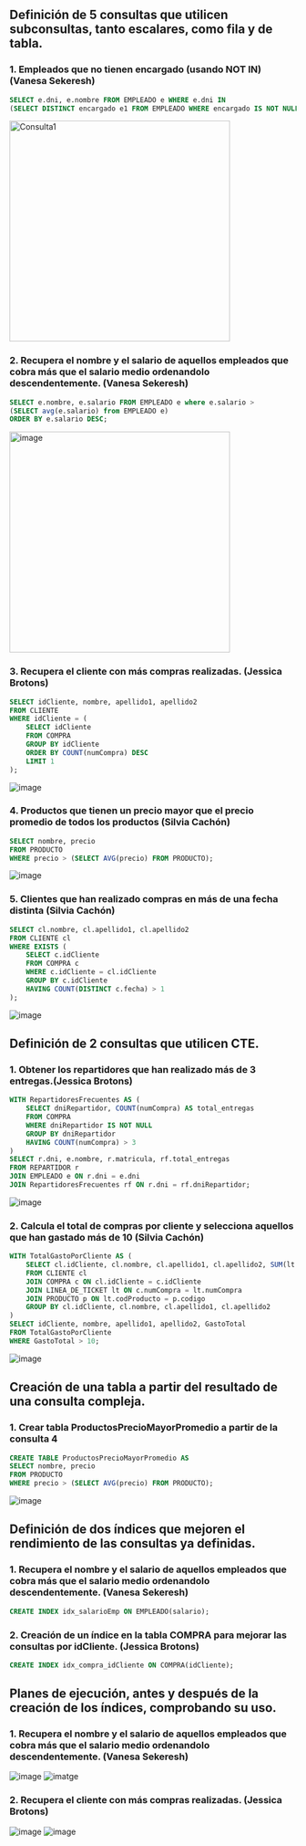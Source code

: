 ## Definición de 5 consultas que utilicen subconsultas, tanto escalares, como fila y de tabla.

### 1. Empleados que no tienen encargado (usando NOT IN) (Vanesa Sekeresh)
```sql
SELECT e.dni, e.nombre FROM EMPLEADO e WHERE e.dni IN
(SELECT DISTINCT encargado e1 FROM EMPLEADO WHERE encargado IS NOT NULL);
```
<img width="387" alt="Consulta1" src="https://github.com/user-attachments/assets/cf6d6576-4067-4075-bf91-c3cb716aab64"/>

### 2. Recupera el nombre y el salario de aquellos empleados que cobra más que el salario medio ordenandolo descendentemente. (Vanesa Sekeresh)
```sql
SELECT e.nombre, e.salario FROM EMPLEADO e where e.salario >
(SELECT avg(e.salario) from EMPLEADO e)
ORDER BY e.salario DESC;
```
<img width="387" alt="image" src="https://github.com/user-attachments/assets/55ce6872-45db-4fb5-b2d7-9a73bd48343c" />

### 3. Recupera el cliente con más compras realizadas. (Jessica Brotons)
```sql
SELECT idCliente, nombre, apellido1, apellido2
FROM CLIENTE
WHERE idCliente = (
    SELECT idCliente
    FROM COMPRA
    GROUP BY idCliente
    ORDER BY COUNT(numCompra) DESC
    LIMIT 1
);
```
![image](https://github.com/user-attachments/assets/16c983b9-288c-47eb-a910-c71fdb083b9a)


### 4. Productos que tienen un precio mayor que el precio promedio de todos los productos (Silvia Cachón)
```sql
SELECT nombre, precio
FROM PRODUCTO
WHERE precio > (SELECT AVG(precio) FROM PRODUCTO);
```
![image](https://github.com/user-attachments/assets/82cc9c06-1f67-4636-be4c-b570d694f1e0)

### 5. Clientes que han realizado compras en más de una fecha distinta (Silvia Cachón)
```sql
SELECT cl.nombre, cl.apellido1, cl.apellido2
FROM CLIENTE cl
WHERE EXISTS (
    SELECT c.idCliente
    FROM COMPRA c
    WHERE c.idCliente = cl.idCliente
    GROUP BY c.idCliente
    HAVING COUNT(DISTINCT c.fecha) > 1
);
```
![image](https://github.com/user-attachments/assets/4ec89405-3c44-4fec-84a0-c410d471f9ee)


## Definición de 2 consultas que utilicen CTE.

### 1. Obtener los repartidores que han realizado más de 3 entregas.(Jessica Brotons)
```sql
WITH RepartidoresFrecuentes AS (
    SELECT dniRepartidor, COUNT(numCompra) AS total_entregas
    FROM COMPRA
    WHERE dniRepartidor IS NOT NULL
    GROUP BY dniRepartidor
    HAVING COUNT(numCompra) > 3
)
SELECT r.dni, e.nombre, r.matricula, rf.total_entregas
FROM REPARTIDOR r 
JOIN EMPLEADO e ON r.dni = e.dni
JOIN RepartidoresFrecuentes rf ON r.dni = rf.dniRepartidor;
```
![image](https://github.com/user-attachments/assets/8695d4e3-c43e-4c1b-9834-6ce29bb9bb2b)

### 2. Calcula el total de compras por cliente y selecciona aquellos que han gastado más de 10 (Silvia Cachón)
```sql
WITH TotalGastoPorCliente AS (
    SELECT cl.idCliente, cl.nombre, cl.apellido1, cl.apellido2, SUM(lt.cantidad * p.precio) AS GastoTotal
    FROM CLIENTE cl
    JOIN COMPRA c ON cl.idCliente = c.idCliente
    JOIN LINEA_DE_TICKET lt ON c.numCompra = lt.numCompra
    JOIN PRODUCTO p ON lt.codProducto = p.codigo
    GROUP BY cl.idCliente, cl.nombre, cl.apellido1, cl.apellido2
)
SELECT idCliente, nombre, apellido1, apellido2, GastoTotal
FROM TotalGastoPorCliente
WHERE GastoTotal > 10;

```
![image](https://github.com/user-attachments/assets/b606d173-b0b2-45fa-89d3-2d9f69c13e4a)


## Creación de una tabla a partir del resultado de una consulta compleja.

### 1. Crear tabla ProductosPrecioMayorPromedio a partir de la consulta 4
```sql
CREATE TABLE ProductosPrecioMayorPromedio AS
SELECT nombre, precio
FROM PRODUCTO
WHERE precio > (SELECT AVG(precio) FROM PRODUCTO);
```
![image](https://github.com/user-attachments/assets/36050b18-aee8-4ec7-898b-4275518bf0d6)

## Definición de dos índices que mejoren el rendimiento de las consultas ya definidas.

### 1. Recupera el nombre y el salario de aquellos empleados que cobra más que el salario medio ordenandolo descendentemente. (Vanesa Sekeresh)
```sql
CREATE INDEX idx_salarioEmp ON EMPLEADO(salario);
```


### 2. Creación de un índice en la tabla COMPRA para mejorar las consultas por idCliente. (Jessica Brotons)
```sql
CREATE INDEX idx_compra_idCliente ON COMPRA(idCliente);
```



## Planes de ejecución, antes y después de la creación de los índices, comprobando su uso.


### 1. Recupera el nombre y el salario de aquellos empleados que cobra más que el salario medio ordenandolo descendentemente. (Vanesa Sekeresh) 
![image](https://github.com/user-attachments/assets/fd2e36d0-ae38-4858-8760-1978ea0f9c75)
![imatge](https://github.com/user-attachments/assets/22499688-d82e-4f19-8bfb-3fcd1ebe3f68)


### 2. Recupera el cliente con más compras realizadas. (Jessica Brotons)
![image](https://github.com/user-attachments/assets/5558ee74-00f1-48e0-a5c0-062834fc5510)
![image](https://github.com/user-attachments/assets/deb85235-b97f-4f87-989e-13653247594f)


